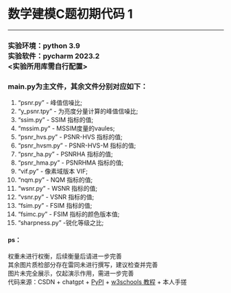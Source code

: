 # 数学建模C题初期代码 1
------
### 实验环境：python 3.9 <br>  实验软件：pycharm 2023.2  <br>  <实验所用库需自行配置> <br>
### main.py为主文件，其余文件分别对应如下：<br>

1. “psnr.py” - 峰值信噪比;<br>
2. “y_psnr.tpy” - 为亮度分量计算的峰值信噪比;<br>
3. “ssim.py” - SSIM 指标的值;<br>
4. “mssim.py“ - MSSIM度量的vaules;<br>
5. “psnr_hvs.py” - PSNR-HVS 指标的值;<br>
6. “psnr_hvsm.py” - PSNR-HVS-M 指标的值;<br>
7. “psnr_ha.py” - PSNRHA 指标的值;<br>
8. “psnr_hma.py” - PSNRHMA 指标的值;<br>
9. “vif.py” - 像素域版本 VIF;<br>
10. “nqm.py” - NQM 指标的值;<br>
11. “wsnr.py” - WSNR 指标的值;<br>
12. “vsnr.py” - VSNR 指标的值;<br>
13. “fsim.py” - FSIM 指标的值;<br>
14. “fsimc.py” - FSIM 指标的颜色版本值;<br>
15. “sharpness.py” -锐化等级之比;<br>

#### ps：
权重未进行权衡，后续衡量后请进一步完善<br>
其余图片质检部分存在雷同未进行撰写，建议检查并完善<br>
图片未完全展示，仅起演示作用，需进一步完善<br>
代码来源：CSDN + chatgpt + [PyPI](https://pypi.com.cn/) + [w3schools 教程](https://www.w3ccoo.com/opencv_python) + 本人手搓


